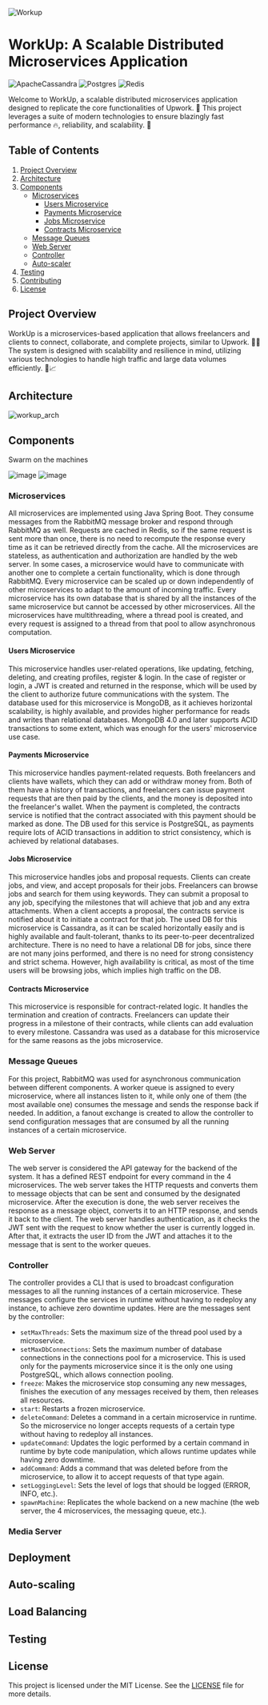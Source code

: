 ![Workup](https://i.imgur.com/kMMN6As.png)

# WorkUp: A Scalable Distributed Microservices Application
![ApacheCassandra](https://img.shields.io/badge/cassandra-%231287B1.svg?style=for-the-badge&logo=apache-cassandra&logoColor=white)
![Postgres](https://img.shields.io/badge/postgres-%23316192.svg?style=for-the-badge&logo=postgresql&logoColor=white)
![Redis](https://img.shields.io/badge/redis-%23DD0031.svg?style=for-the-badge&logo=redis&logoColor=white)


Welcome to WorkUp, a scalable distributed microservices application designed to replicate the core functionalities of Upwork. 🚀 This project leverages a suite of modern technologies to ensure blazingly fast performance 🔥, reliability, and scalability. 💪

## Table of Contents

1. [Project Overview](#project-overview)
2. [Architecture](#architecture)
3. [Components](#components)
   - [Microservices](#microservices)
     - [Users Microservice](#users-microservice)
     - [Payments Microservice](#payments-microservice)
     - [Jobs Microservice](#jobs-microservice)
     - [Contracts Microservice](#contracts-microservice)
   - [Message Queues](#message-queues)
   - [Web Server](#web-server)
   - [Controller](#controller)
   - [Auto-scaler](#auto-scaler)
4. [Testing](#testing)
5. [Contributing](#contributing)
6. [License](#license)

## Project Overview

WorkUp is a microservices-based application that allows freelancers and clients to connect, collaborate, and complete projects, similar to Upwork. 🤝💼 The system is designed with scalability and resilience in mind, utilizing various technologies to handle high traffic and large data volumes efficiently. 🚀📈

## Architecture

![workup_arch](https://github.com/Ahmad45123/workup/assets/37817681/832314bd-b77e-43fb-a75e-7f905e46d55c)


## Components
Swarm on the machines

![image](https://github.com/Ahmad45123/workup/assets/35760882/27bcc9e8-316c-4248-b470-b975a6411962)
![image](https://github.com/Ahmad45123/workup/assets/35760882/4d2222b6-127d-4fb3-9f04-150b3f495daa)


### Microservices

All microservices are implemented using Java Spring Boot. They consume messages from the RabbitMQ message broker and respond through RabbitMQ as well. Requests are cached in Redis, so if the same request is sent more than once, there is no need to recompute the response every time as it can be retrieved directly from the cache. All the microservices are stateless, as authentication and authorization are handled by the web server. In some cases, a microservice would have to communicate with another one to complete a certain functionality, which is done through RabbitMQ. Every microservice can be scaled up or down independently of other microservices to adapt to the amount of incoming traffic. Every microservice has its own database that is shared by all the instances of the same microservice but cannot be accessed by other microservices. All the microservices have multithreading, where a thread pool is created, and every request is assigned to a thread from that pool to allow asynchronous computation.

#### Users Microservice

This microservice handles user-related operations, like updating, fetching, deleting, and creating profiles, register & login. In the case of register or login, a JWT is created and returned in the response, which will be used by the client to authorize future communications with the system. The database used for this microservice is MongoDB, as it achieves horizontal scalability, is highly available, and provides higher performance for reads and writes than relational databases. MongoDB 4.0 and later supports ACID transactions to some extent, which was enough for the users' microservice use case.

#### Payments Microservice

This microservice handles payment-related requests. Both freelancers and clients have wallets, which they can add or withdraw money from. Both of them have a history of transactions, and freelancers can issue payment requests that are then paid by the clients, and the money is deposited into the freelancer's wallet. When the payment is completed, the contracts service is notified that the contract associated with this payment should be marked as done. The DB used for this service is PostgreSQL, as payments require lots of ACID transactions in addition to strict consistency, which is achieved by relational databases.

#### Jobs Microservice

This microservice handles jobs and proposal requests. Clients can create jobs, and view, and accept proposals for their jobs. Freelancers can browse jobs and search for them using keywords. They can submit a proposal to any job, specifying the milestones that will achieve that job and any extra attachments. When a client accepts a proposal, the contracts service is notified about it to initiate a contract for that job. The used DB for this microservice is Cassandra, as it can be scaled horizontally easily and is highly available and fault-tolerant, thanks to its peer-to-peer decentralized architecture. There is no need to have a relational DB for jobs, since there are not many joins performed, and there is no need for strong consistency and strict schema. However, high availability is critical, as most of the time users will be browsing jobs, which implies high traffic on the DB.

#### Contracts Microservice

This microservice is responsible for contract-related logic. It handles the termination and creation of contracts. Freelancers can update their progress in a milestone of their contracts, while clients can add evaluation to every milestone. Cassandra was used as a database for this microservice for the same reasons as the jobs microservice.

### Message Queues

For this project, RabbitMQ was used for asynchronous communication between different components. A worker queue is assigned to every microservice, where all instances listen to it, while only one of them (the most available one) consumes the message and sends the response back if needed. In addition, a fanout exchange is created to allow the controller to send configuration messages that are consumed by all the running instances of a certain microservice.

### Web Server

The web server is considered the API gateway for the backend of the system. It has a defined REST endpoint for every command in the 4 microservices. The web server takes the HTTP requests and converts them to message objects that can be sent and consumed by the designated microservice. After the execution is done, the web server receives the response as a message object, converts it to an HTTP response, and sends it back to the client. The web server handles authentication, as it checks the JWT sent with the request to know whether the user is currently logged in. After that, it extracts the user ID from the JWT and attaches it to the message that is sent to the worker queues.

### Controller

The controller provides a CLI that is used to broadcast configuration messages to all the running instances of a certain microservice. These messages configure the services in runtime without having to redeploy any instance, to achieve zero downtime updates. Here are the messages sent by the controller:

- `setMaxThreads`: Sets the maximum size of the thread pool used by a microservice.
- `setMaxDbConnections`: Sets the maximum number of database connections in the connections pool for a microservice. This is used only for the payments microservice since it is the only one using PostgreSQL, which allows connection pooling.
- `freeze`: Makes the microservice stop consuming any new messages, finishes the execution of any messages received by them, then releases all resources.
- `start`: Restarts a frozen microservice.
- `deleteCommand`: Deletes a command in a certain microservice in runtime. So the microservice no longer accepts requests of a certain type without having to redeploy all instances.
- `updateCommand`: Updates the logic performed by a certain command in runtime by byte code manipulation, which allows runtime updates while having zero downtime.
- `addCommand`: Adds a command that was deleted before from the microservice, to allow it to accept requests of that type again.
- `setLoggingLevel`: Sets the level of logs that should be logged (ERROR, INFO, etc.).
- `spawnMachine`: Replicates the whole backend on a new machine (the web server, the 4 microservices, the messaging queue, etc.).

### Media Server

## Deployment

## Auto-scaling

## Load Balancing

## Testing

## License

This project is licensed under the MIT License. See the [LICENSE](LICENSE) file for more details.
